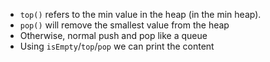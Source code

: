 - `top()` refers to the min value in the heap (in the min heap).
- `pop()` will remove the smallest value from the heap
- Otherwise, normal push and pop like a queue
- Using `isEmpty`/`top`/`pop` we can print the content